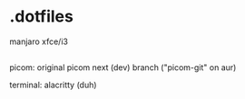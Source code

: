 # .dotfiles
manjaro xfce/i3

## 

picom: original picom next (dev) branch ("picom-git" on aur)

terminal: alacritty (duh)
